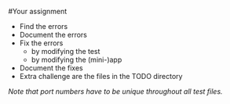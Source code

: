 #Your assignment
- Find the errors
- Document the errors
- Fix the errors
  - by modifying the test
  - by modifying the (mini-)app
- Document the fixes
- Extra challenge are the files in the TODO directory

*Note that port numbers have to be unique throughout all test files.*
